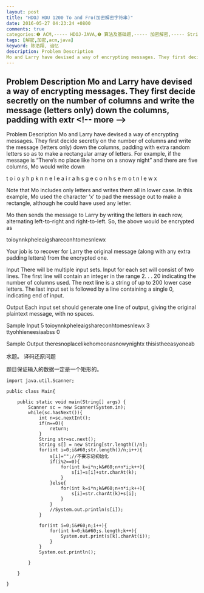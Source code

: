 ```yaml
---
layout: post
title: "HDOJ HDU 1200 To and Fro(加密解密字符串)"
date: 2016-05-27 04:23:24 +0800
comments: true
categories:❶ ACM,----- HDOJ-JAVA,❺ 算法及基础题,----- 加密解密,----- String
tags: [解密,加密,acm,java]
keyword: 陈浩翔, 谙忆
description: Problem Description 
Mo and Larry have devised a way of encrypting messages. They first decide secretly on the number of columns and write the message (letters only) down the columns, padding with extr 
---
```



Problem Description 
Mo and Larry have devised a way of encrypting messages. They first decide secretly on the number of columns and write the message (letters only) down the columns, padding with extr
&#60;!-- more --&#62;
----------

Problem Description
Mo and Larry have devised a way of encrypting messages. They first decide secretly on the number of columns and write the message (letters only) down the columns, padding with extra random letters so as to make a rectangular array of letters. For example, if the message is “There’s no place like home on a snowy night” and there are five columns, Mo would write down

t o i o y
h p k n n
e l e a i
r a h s g
e c o n h
s e m o t
n l e w x


Note that Mo includes only letters and writes them all in lower case. In this example, Mo used the character ‘x’ to pad the message out to make a rectangle, although he could have used any letter.

Mo then sends the message to Larry by writing the letters in each row, alternating left-to-right and right-to-left. So, the above would be encrypted as

toioynnkpheleaigshareconhtomesnlewx

Your job is to recover for Larry the original message (along with any extra padding letters) from the encrypted one.

 

Input
There will be multiple input sets. Input for each set will consist of two lines. The first line will contain an integer in the range 2. . . 20 indicating the number of columns used. The next line is a string of up to 200 lower case letters. The last input set is followed by a line containing a single 0, indicating end of input.

 

Output
Each input set should generate one line of output, giving the original plaintext message, with no spaces.

 

Sample Input
5
toioynnkpheleaigshareconhtomesnlewx
3
ttyohhieneesiaabss
0
 

Sample Output
theresnoplacelikehomeonasnowynightx
thisistheeasyoneab


水题。
译码还原问题

题目保证输入的数据一定是一个矩形的。

```
import java.util.Scanner;

public class Main{

	public static void main(String[] args) {
		Scanner sc = new Scanner(System.in);
		while(sc.hasNext()){
			int n=sc.nextInt();
			if(n==0){
				return;
			}
			String str=sc.next();
			String s[] = new String[str.length()/n];
			for(int i=0;i&#60;str.length()/n;i++){
				s[i]="";//不要忘记初始化
				if(i%2==0){
					for(int k=i*n;k&#60;n+n*i;k++){
						s[i]=s[i]+str.charAt(k);
					}
				}else{
					for(int k=i*n;k&#60;n+n*i;k++){
						s[i]=str.charAt(k)+s[i];
					}
				}
				//System.out.println(s[i]);
			}
			
			for(int i=0;i&#60;n;i++){
				for(int k=0;k&#60;s.length;k++){
					System.out.print(s[k].charAt(i));
				}
			}
			System.out.println();
			
		}
		
	}

}

```